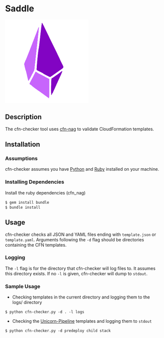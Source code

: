 # Saddle

![Saddle_Logo](Saddle.png)

## Description
The cfn-checker tool uses [cfn-nag](https://github.com/stelligent/cfn_nag) to validate CloudFormation templates.

## Installation
### Assumptions
cfn-checker assumes you have [Python](https://github.com/pyenv/pyenv) and [Ruby](https://rvm.io/) installed on your machine.

### Installing Dependencies
Install the ruby dependencies (cfn_nag)
```
$ gem install bundle
$ bundle install
```

## Usage
cfn-checker checks all JSON and YAML files ending with `template.json` or `template.yaml`. Arguments following the `-d` flag should be directories containing the CFN templates. 

### Logging
The `-l` flag is for the directory that cfn-checker will log files to. It assumes this directory exists. If no `-l` is given, cfn-checker will dump to `stdout`.

### Sample Usage
- Checking templates in the current directory and logging them to the logs/ directory
```
$ python cfn-checker.py -d . -l logs
```

- Checking the [Unicorn-Pipeline](https://github.com/unicorn-ca/Unicorn-Pipeline) templates and logging them to `stdout`
```
$ python cfn-checker.py -d predeploy child stack
```
